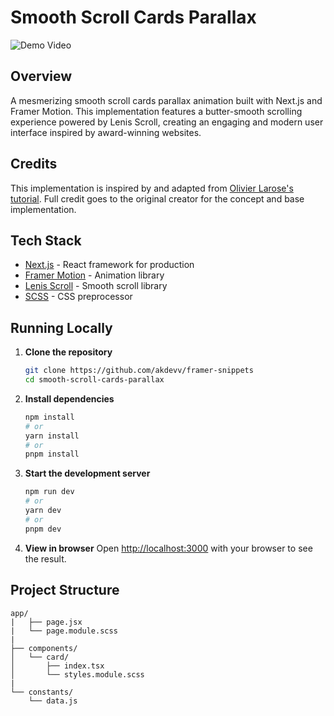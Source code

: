 # Smooth Scroll Cards Parallax

![Demo Video](public/demo.gif)

## Overview

A mesmerizing smooth scroll cards parallax animation built with Next.js and Framer Motion. This implementation features a butter-smooth scrolling experience powered by Lenis Scroll, creating an engaging and modern user interface inspired by award-winning websites.

## Credits

This implementation is inspired by and adapted from [Olivier Larose's tutorial](https://blog.olivierlarose.com/tutorials/cards-parallax). Full credit goes to the original creator for the concept and base implementation.

## Tech Stack

-   [Next.js](https://nextjs.org/) - React framework for production
-   [Framer Motion](https://www.framer.com/motion/) - Animation library
-   [Lenis Scroll](https://lenis.darkroom.engineering/) - Smooth scroll library
-   [SCSS](https://sass-lang.com/) - CSS preprocessor

## Running Locally

1. **Clone the repository**

    ```bash
    git clone https://github.com/akdevv/framer-snippets
    cd smooth-scroll-cards-parallax
    ```

2. **Install dependencies**

    ```bash
    npm install
    # or
    yarn install
    # or
    pnpm install
    ```

3. **Start the development server**

    ```bash
    npm run dev
    # or
    yarn dev
    # or
    pnpm dev
    ```

4. **View in browser**
   Open [http://localhost:3000](http://localhost:3000) with your browser to see the result.

## Project Structure

```
app/
|   ├── page.jsx
|   └── page.module.scss
|
├── components/
│   └── card/
│       ├── index.tsx
│       └── styles.module.scss
|
└── constants/
    └── data.js
```
